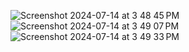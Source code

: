

![Screenshot 2024-07-14 at 3 48 45 PM](https://github.com/user-attachments/assets/94f1f89f-56e2-419a-b219-b4b9b049b940)
![Screenshot 2024-07-14 at 3 49 07 PM](https://github.com/user-attachments/assets/3158ae96-e438-4210-9fda-5fba47e4eff5)
![Screenshot 2024-07-14 at 3 49 33 PM](https://github.com/user-attachments/assets/55a21bb3-13c1-4a7f-8488-44b594c1571d)
